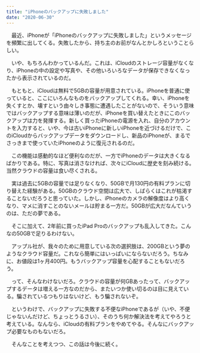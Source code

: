 ```yaml
---
title: "iPhoneのバックアップに失敗しました"
date: "2020-06-30"
---
```


　最近、iPhoneが「iPhoneのバックアップに失敗しました」というメッセージを頻繁に出してくる。失敗したから、持ち主のお前がなんとかしろということらしい。

　いや、もちろんわかっているんだ。これは、iCloudのストレージ容量がなくなり、iPhoneの中の設定や写真や、その他いろいろなデータが保存できなくなったから表示されているのだ。

　もともと、iCloudは無料で5GBの容量が用意されている。iPhoneを普通に使っていると、ここにいろんなものをバックアップしてくれる。幸い、iPhoneを失くすとか、壊すという由々しき事態に遭遇したことがないので、そういう意味ではバックアップする意味は薄いのだが、iPhoneを買い替えたときにこのバックアップは力を発揮する。新しく買ったiPhoneの電源を入れ、自分のアカウントを入力すると、いや、今は古いiPhoneに新しいiPhoneを近づけるだけで、このiCloudからバックアップデータをダウンロードし、新品のiPhoneが、まるでさっきまで使っていたiPhoneのように復元されるのだ。

　この機能は感動的なほど便利なのだが、一方でiPhoneのデータは大きくなるばかりである。特に、写真は消さなければ、次々にiCloudに歴史を刻み続ける。当然クラウドの容量は食い尽くされる。

　実は過去に5GBの容量では足りなくなり、50GBで月130円の有料プランに切り替えた経験がある。50GBのクラウド空間は広大で、しばらくはこれが枯渇することないだろうと思っていた。しかし、iPhoneのカメラの解像度はより高くなり、マメに消すことのないメールは貯まる一方だ。50GBが広大だなんていうのは、ただの夢である。

　そこに加えて、2年前に買ったiPad Proのバックアップも乱入してきた。こんなの50GBで足りるわけない。

　アップル社が、我々のために用意している次の選択肢は、200GBという夢のようなクラウド容量だ。これなら簡単にはいっぱいにならないだろう。ちなみに、お値段は1ヶ月400円。もうバックアップ容量を心配することもないだろう。

　って、そんなわけないだろ。クラウドの容量が何GBあったって、バックアップするデータは増える一方なのだから、またいつか使い切るのは目に見えている。騙されているつもりはないけど、もう騙されないぞ。

　というわけで、バックアップに失敗する不便なiPhoneであるが（いや、不便じゃないんだけど、ちょっとうるさい）、そのうち何か解決法を考えてやろうと考えている。なんなら、iCloudの有料プランをやめてやる。そんなにバックアップ必要なものもないだろ。

　そんなことを考えつつ、この話は今後に続く。
